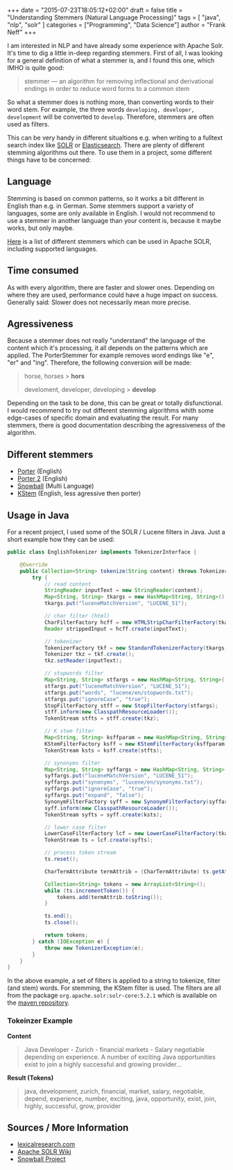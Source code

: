 +++
date = "2015-07-23T18:05:12+02:00"
draft = false
title = "Understanding Stemmers (Natural Language Processing)"
tags = [ "java", "nlp", "solr" ]
categories = ["Programming", "Data Science"]
author = "Frank Neff"
+++

I am interested in NLP and have already some experience with Apache Solr. It's time to dig a little in-deep regarding 
stemmers. First of all, I was looking for a general definition of what a stemmer is, and I found this one, which IMHO 
is quite good:

> stemmer &mdash; an algorithm for removing inflectional and derivational endings in order to reduce word forms to a common stem

<!--more-->

So what a stemmer does is nothing more, than converting words to their word stem. For example, the three 
words ```developing, developer, development``` will be converted to ```develop```. Therefore, stemmers are often used 
as filters.

This can be very handy in different situaltions e.g. when writing to a fulltext search index like 
[SOLR](http://lucene.apache.org/solr/) or [Elasticsearch](https://www.elastic.co/products/elasticsearch). 
There are plenty of different stemming algorithms out there. To use them in a project, some different things have to 
be concerned:

## Language

Stemming is based on common patterns, so it works a bit different in English than e.g. in German. Some stemmers support 
a variety of languages, some are only available in English. I would not recommend to use a stemmer in another language
than your content is, because it maybe works, but only maybe.

[Here](https://wiki.apache.org/solr/AnalyzersTokenizersTokenFilters#Stemming) is a list of different stemmers which can 
be used in Apache SOLR, including supported languages.

## Time consumed

As with every algorithm, there are faster and slower ones. Depending on where they are used, performance could have a huge 
impact on success. Generally said: Slower does not necessarily mean more precise.

## Agressiveness

Because a stemmer does not really "understand" the language of the content which it's processing, it all depends on the 
patterns which are applied. The PorterStemmer for example removes word endings like "e", "er" and "ing". 
Therefore, the following conversion will be made:

> horse, horses &gt; **hors**
>
> develoment, developer, developing &gt; **develop**

Depending on the task to be done, this can be great or totally disfunctional. I would recommend to try out different 
stemming algorithms whith some edge-cases of specific domain and evaluating the result. For many stemmers, there is 
good documentation describing the agressiveness of the algorithm.

## Different stemmers

* [Porter](http://tartarus.org/~martin/PorterStemmer/) (English)
* [Porter 2](http://snowball.tartarus.org/algorithms/english/stemmer.html) (English)
* [Snowball](http://snowball.tartarus.org/) (Multi Language)
* [KStem](http://lexicalresearch.com/kstem-doc.txt) (English, less agressive then porter)

## Usage in Java

For a recent project, I used some of the SOLR / Lucene filters in Java. Just a short example how they can be used:

```java
public class EnglishTokenizer implements TokenizerInterface {

    @Override
    public Collection<String> tokenize(String content) throws TokenizerException {
        try {
            // read content
            StringReader inputText = new StringReader(content);
            Map<String, String> tkargs = new HashMap<String, String>();
            tkargs.put("luceneMatchVersion", "LUCENE_51");

            // char filter (html)
            CharFilterFactory hcff = new HTMLStripCharFilterFactory(tkargs);
            Reader strippedInput = hcff.create(inputText);

            // tokenizer
            TokenizerFactory tkf = new StandardTokenizerFactory(tkargs);
            Tokenizer tkz = tkf.create();
            tkz.setReader(inputText);

            // stopwords filter
            Map<String, String> stfargs = new HashMap<String, String>();
            stfargs.put("luceneMatchVersion", "LUCENE_51");
            stfargs.put("words", "lucene/en/stopwords.txt");
            stfargs.put("ignoreCase", "true");
            StopFilterFactory stff = new StopFilterFactory(stfargs);
            stff.inform(new ClasspathResourceLoader());
            TokenStream stfts = stff.create(tkz);

            // K stem filter
            Map<String, String> ksffparam = new HashMap<String, String>();
            KStemFilterFactory ksff = new KStemFilterFactory(ksffparam);
            TokenStream ksts = ksff.create(stfts);

            // synonyms filter
            Map<String, String> syffargs = new HashMap<String, String>();
            syffargs.put("luceneMatchVersion", "LUCENE_51");
            syffargs.put("synonyms", "lucene/en/synonyms.txt");
            syffargs.put("ignoreCase", "true");
            syffargs.put("expand", "false");
            SynonymFilterFactory syff = new SynonymFilterFactory(syffargs);
            syff.inform(new ClasspathResourceLoader());
            TokenStream syfts = syff.create(ksts);

            // lower case filter
            LowerCaseFilterFactory lcf = new LowerCaseFilterFactory(tkargs);
            TokenStream ts = lcf.create(syfts);

            // process token stream
            ts.reset();

            CharTermAttribute termAttrib = (CharTermAttribute) ts.getAttribute(CharTermAttribute.class);

            Collection<String> tokens = new ArrayList<String>();
            while (ts.incrementToken()) {
                tokens.add(termAttrib.toString());
            }

            ts.end();
            ts.close();

            return tokens;
        } catch (IOException e) {
            throw new TokenizerException(e);
        }
    }
}
```

In the above example, a set of filters is applied to a string to tokenize, filter (and stem) words. For stemming, the 
KStem filter is used. The filters are all from the package ```org.apache.solr:solr-core:5.2.1``` which is available on 
the [maven repository](http://mvnrepository.com/artifact/org.apache.solr/solr-core/5.2.1). 

### Tokeinzer Example

**Content**

> Java Developer - Zurich - financial markets - Salary negotiable depending on experience. A number of exciting Java 
> opportunities exist to join a highly successful and growing provider...

**Result (Tokens)**

> java, development, zurich, financial, market, salary, negotiable, depend, experience, number, exciting, java, 
> opportunity, exist, join, highly, successful, grow, provider

## Sources / More Information

* [lexicalresearch.com](http://lexicalresearch.com/papers.html)
* [Apache SOLR Wiki](https://wiki.apache.org/solr/LanguageAnalysis)
* [Snowball Project](http://snowball.tartarus.org/)
